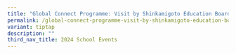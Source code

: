 ```yaml
---
title: "Global Connect Programme: Visit by Shinkamigoto Education Board"
permalink: /global-connect-programme-visit-by-shinkamigoto-education-board/
variant: tiptap
description: ""
third_nav_title: 2024 School Events
---
```

